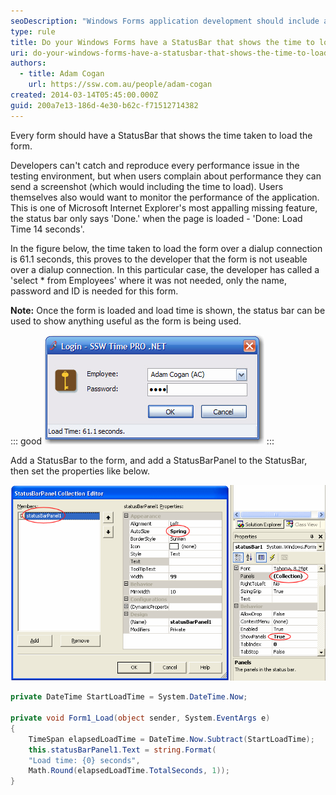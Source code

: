 ```yaml
---
seoDescription: "Windows Forms application development should include a StatusBar to display the time taken to load the form, providing valuable insights for developers and users alike."
type: rule
title: Do your Windows Forms have a StatusBar that shows the time to load?
uri: do-your-windows-forms-have-a-statusbar-that-shows-the-time-to-load
authors:
  - title: Adam Cogan
    url: https://ssw.com.au/people/adam-cogan
created: 2014-03-14T05:45:00.000Z
guid: 200a7e13-186d-4e30-b62c-f71512714382
---
```

Every form should have a StatusBar that shows the time taken to load the form.

Developers can't catch and reproduce every performance issue in the testing environment, but when users complain about performance they can send a screenshot (which would including the time to load). Users themselves also would want to monitor the performance of the application. This is one of Microsoft Internet Explorer's most appalling missing feature, the status bar only says 'Done.' when the page is loaded - 'Done: Load Time 14 seconds'. 

<!--endintro-->

In the figure below, the time taken to load the form over a dialup connection is 61.1 seconds, this proves to the developer that the form is not useable over a dialup connection. In this particular case, the developer has called a 'select * from Employees' where it was not needed, only the name, password and ID is needed for this form. 

**Note:** Once the form is loaded and load time is shown, the status bar can be used to show anything useful as the form is being used.

::: good
![Figure: Good example - Another form with the StatusBar that shows the time to load - very slow on dialup.](doesntperformsowellwhenrunoveravpn2.jpg)
:::

Add a StatusBar to the form, and add a StatusBarPanel to the StatusBar, then set the properties like below.   

![Figure: Add StatusBarPanel to StatusBar](statusbarpanel.gif)

```cs
private DateTime StartLoadTime = System.DateTime.Now;

private void Form1_Load(object sender, System.EventArgs e)
{
    TimeSpan elapsedLoadTime = DateTime.Now.Subtract(StartLoadTime);
    this.statusBarPanel1.Text = string.Format(
    "Load time: {0} seconds",
    Math.Round(elapsedLoadTime.TotalSeconds, 1));
}
```
